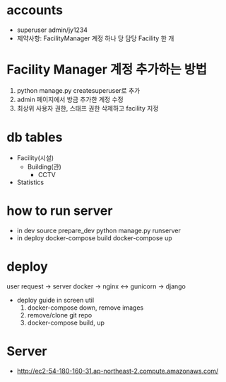 # accounts
- superuser
    admin/jy1234
- 제약사항: FacilityManager 계정 하나 당 담당 Facility 한 개

# Facility Manager 계정 추가하는 방법
1. python manage.py createsuperuser로 추가
2. admin 페이지에서 방금 추가한 계정 수정
3. 최상위 사용자 권한, 스태프 권한 삭제하고 facility 지정

# db tables
- Facility(시설)
  - Building(관)
    - CCTV
- Statistics

# how to run server
- in dev
    source prepare_dev
    python manage.py runserver
- in deploy
    docker-compose build
    docker-compose up

# deploy
user request -> server docker -> nginx <-> gunicorn -> django
- deploy guide
  in screen util
  1. docker-compose down, remove images
  2. remove/clone git repo
  3. docker-compose build, up

# Server
- http://ec2-54-180-160-31.ap-northeast-2.compute.amazonaws.com/
